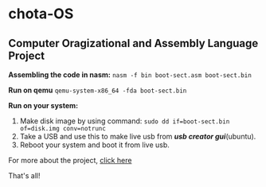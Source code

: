 # chota-OS
## Computer Oragizational and Assembly Language Project

__Assembling the code in nasm:__
  `nasm -f bin boot-sect.asm boot-sect.bin`

__Run on qemu__
  `qemu-system-x86_64 -fda boot-sect.bin`

**Run on your system:**
1. Make disk image by using command:
  `sudo dd if=boot-sect.bin of=disk.img conv=notrunc`
2. Take a USB and use this to make live usb from *__usb creator gui__*(ubuntu).
3. Reboot your system and boot it from live usb.

For more about the project, [click here](https://linxnerd.wordpress.com)

That's all!
